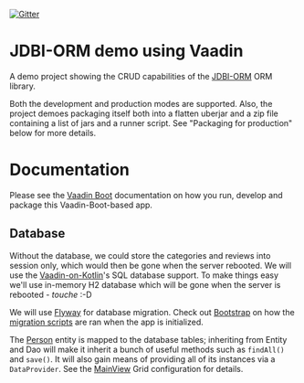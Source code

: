 [![Gitter](https://badges.gitter.im/Join%20Chat.svg)](https://gitter.im/vaadin-flow/Lobby#?utm_source=badge&utm_medium=badge&utm_campaign=pr-badge)

# JDBI-ORM demo using Vaadin

A demo project showing the CRUD capabilities of the [JDBI-ORM](https://gitlab.com/mvysny/jdbi-orm)
ORM library.

Both the development and production modes are supported. Also, the project
demoes packaging itself both into a flatten uberjar and a zip file containing
a list of jars and a runner script. See "Packaging for production" below
for more details.

# Documentation

Please see the [Vaadin Boot](https://github.com/mvysny/vaadin-boot#preparing-environment) documentation
on how you run, develop and package this Vaadin-Boot-based app.

## Database

Without the database, we could store the categories and reviews into session only, which would then be gone when the server rebooted.
We will use the [Vaadin-on-Kotlin](http://vaadinonkotlin.eu/)'s SQL database support. To make things easy we'll
use in-memory H2 database which will be gone when the server is rebooted - *touche* :-D

We will use [Flyway](https://flywaydb.org/) for database migration. Check out [Bootstrap](src/main/java/com/vaadin/starter/skeleton/Bootstrap.java)
on how the [migration scripts](src/main/resources/db/migration) are ran when the app is initialized.

The [Person](src/main/java/com/vaadin/starter/skeleton/Person.java)
entity is mapped to the database tables; inheriting from Entity and Dao
will make it inherit a bunch of useful methods such as `findAll()` and `save()`. It will also gain means of
providing all of its instances via a `DataProvider`. See the [MainView](src/main/java/com/vaadin/starter/skeleton/MainView.java)
Grid configuration for details.
